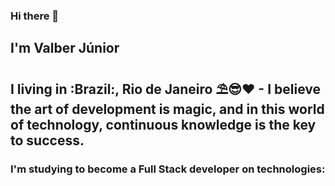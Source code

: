 ### Hi there 👋

<html>
  <head>
    <link rel="stylesheet" href="https://cdn.jsdelivr.net/gh/devicons/devicon@v2.12.0/devicon.min.css">
    
   
  </head>

<body>
<h2>I'm Valber Júnior</h2>

<h2> I living in :Brazil:, Rio de Janeiro ⛱😎❤
- I believe the art of development is magic, and in this world of technology, continuous knowledge is the key to success.</h2>

<h3>I'm studying to become a Full Stack developer on technologies:</h3><br>

 <i class="devicon-css3-plain-wordmark colored"></i> <i class="devicon-html5-plain-wordmark colored"></i> <i class="devicon-javascript-plain colored"></i> 
  <i class="devicon-jquery-plain-wordmark colored"></i> <i class="devicon-bootstrap-plain-wordmark colored"></i> <i class="devicon-react-original-wordmark colored"></i>
  <i class="devicon-firebase-plain-wordmark colored"></i> <i class="devicon-nodejs-plain colored"></i> <i class="devicon-mongodb-plain-wordmark colored"></i>
  
</body>  

</html>
